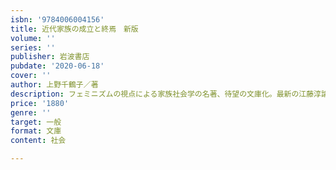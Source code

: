 ```yaml
---
isbn: '9784006004156'
title: 近代家族の成立と終焉　新版
volume: ''
series: ''
publisher: 岩波書店
pubdate: '2020-06-18'
cover: ''
author: 上野千鶴子／著
description: フェミニズムの視点による家族社会学の名著、待望の文庫化。最新の江藤淳論などを新たに収録する。
price: '1880'
genre: ''
target: 一般
format: 文庫
content: 社会

---
```

